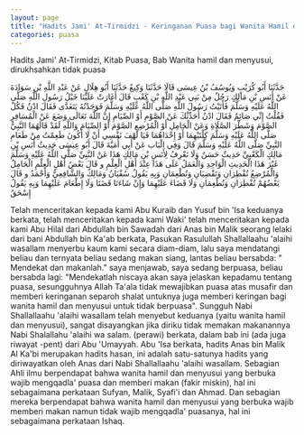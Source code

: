 ```yaml
---
layout: page
title: "Hadits Jami' At-Tirmidzi - Keringanan Puasa bagi Wanita Hamil dan Menyusui"
categories: puasa
---
```


Hadits Jami' At-Tirmidzi, Kitab Puasa, Bab Wanita hamil dan menyusui, dirukhsahkan tidak puasa

<p class="arab">
حَدَّثَنَا أَبُو كُرَيْبٍ وَيُوسُفُ بْنُ عِيسَى قَالَا حَدَّثَنَا وَكِيعٌ حَدَّثَنَا أَبُو هِلَالٍ عَنْ عَبْدِ اللَّهِ بْنِ سَوَادَةَ عَنْ أَنَسِ بْنِ مَالِكٍ رَجُلٌ مِنْ بَنِي عَبْدِ اللَّهِ بْنِ كَعْبٍ قَالَ أَغَارَتْ عَلَيْنَا خَيْلُ رَسُولِ اللَّهِ صَلَّى اللَّهُ عَلَيْهِ وَسَلَّمَ فَأَتَيْتُ رَسُولَ اللَّهِ صَلَّى اللَّهُ عَلَيْهِ وَسَلَّمَ فَوَجَدْتُهُ يَتَغَدَّى فَقَالَ ادْنُ فَكُلْ فَقُلْتُ إِنِّي صَائِمٌ فَقَالَ ادْنُ أُحَدِّثْكَ عَنْ الصَّوْمِ أَوْ الصِّيَامِ إِنَّ اللَّهَ تَعَالَى وَضَعَ عَنْ الْمُسَافِرِ الصَّوْمَ وَشَطْرَ الصَّلَاةِ وَعَنْ الْحَامِلِ أَوْ الْمُرْضِعِ الصَّوْمَ أَوْ الصِّيَامَ وَاللَّهِ لَقَدْ قَالَهُمَا النَّبِيُّ صَلَّى اللَّهُ عَلَيْهِ وَسَلَّمَ كِلْتَيْهِمَا أَوْ إِحْدَاهُمَا فَيَا لَهْفَ نَفْسِي أَنْ لَا أَكُونَ طَعِمْتُ مِنْ طَعَامِ النَّبِيِّ صَلَّى اللَّهُ عَلَيْهِ وَسَلَّمَ قَالَ وَفِي الْبَاب عَنْ أَبِي أُمَيَّةَ قَالَ أَبُو عِيسَى حَدِيثُ أَنَسِ بْنِ مَالِكٍ الْكَعْبِيِّ حَدِيثٌ حَسَنٌ وَلَا نَعْرِفُ لِأَنَسِ بْنِ مَالِكٍ هَذَا عَنْ النَّبِيِّ صَلَّى اللَّهُ عَلَيْهِ وَسَلَّمَ غَيْرَ هَذَا الْحَدِيثِ الْوَاحِدِ وَالْعَمَلُ عَلَى هَذَا عِنْدَ أَهْلِ الْعِلْمِ و قَالَ بَعْضُ أَهْلِ الْعِلْمِ الْحَامِلُ وَالْمُرْضِعُ تُفْطِرَانِ وَتَقْضِيَانِ وَتُطْعِمَانِ وَبِهِ يَقُولُ سُفْيَانُ وَمَالِكٌ وَالشَّافِعِيُّ وَأَحْمَدُ و قَالَ بَعْضُهُمْ تُفْطِرَانِ وَتُطْعِمَانِ وَلَا قَضَاءَ عَلَيْهِمَا وَإِنْ شَاءَتَا قَضَتَا وَلَا إِطْعَامَ عَلَيْهِمَا وَبِهِ يَقُولُ إِسْحَقُ
</p>

Telah menceritakan kepada kami Abu Kuraib dan Yusuf bin 'Isa keduanya berkata, telah menceritakan kepada kami Waki' telah menceritakan kepada kami Abu Hilal dari Abdullah bin Sawadah dari Anas bin Malik seorang lelaki dari bani Abdullah bin Ka'ab berkata, Pasukan Rasulullah Shallallaahu 'alaihi wasallam menyerbu kaum kami secara diam-diam, lalu saya mendatangi beliau dan ternyata beliau sedang makan siang, lantas beliau bersabda: " Mendekat dan makanlah." saya menjawab, saya sedang berpuasa, beliau bersabda lagi: "Mendekatlah niscaya akan saya jelaskan kepadamu tentang puasa, sesungguhnya Allah Ta'ala tidak mewajibkan puasa atas musafir dan memberi keringanan separoh shalat untuknya juga memberi keringan bagi wanita hamil dan menyusui untuk tidak berpuasa". Sungguh Nabi Shallallaahu 'alaihi wasallam telah menyebut keduanya (yaitu wanita hamil dan menyusui), sangat disayangkan jika diriku tidak memakan makanannya Nabi Shalallahu 'alaihi wa salam. (perawi) berkata, dalam bab ini (ada juga riwayat -pent) dari Abu 'Umayyah. Abu 'Isa berkata, hadits Anas bin Malik Al Ka'bi merupakan hadits hasan, ini adalah satu-satunya hadits yang diriwayatkan oleh Anas dari Nabi Shallallaahu 'alaihi wasallam. Sebagian Ahli ilmu berpendapat bahwa wanita hamil dan menyusui yang berbuka wajib mengqadla' puasa dan memberi makan (fakir miskin), hal ini sebagaimana perkataan Sufyan, Malik, Syafi'i dan Ahmad. Dan sebagian mereka berpendapat bahwa wanita hamil dan menyusui yang berbuka wajib memberi makan namun tidak wajib mengqadla' puasanya, hal ini sebagaimana perkataan Ishaq.

<!-- https://www.hadits.id/hadits/tirmidzi/649 -->